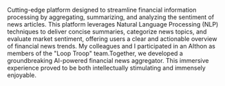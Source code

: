 Cutting-edge platform designed to streamline financial information processing by aggregating, summarizing, and analyzing the sentiment of news articles. 
This platform leverages Natural Language Processing (NLP) techniques to deliver concise summaries, categorize news topics, and evaluate market sentiment, offering users a clear and actionable overview of financial news trends.
My colleagues and I participated in an AIthon as members of the "Loop Troop" team.Together, we developed a groundbreaking AI-powered financial news aggregator. This immersive experience proved to be both intellectually stimulating and immensely enjoyable.
